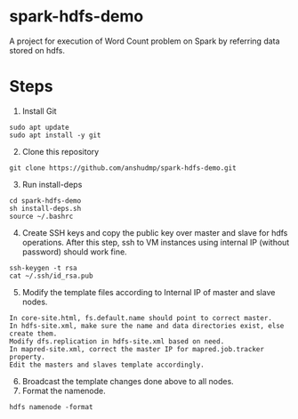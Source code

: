 # spark-hdfs-demo
A project for execution of Word Count problem on Spark by referring data stored on hdfs.

# Steps
1. Install Git
```
sudo apt update
sudo apt install -y git
```
2. Clone this repository
```
git clone https://github.com/anshudmp/spark-hdfs-demo.git
```
3. Run install-deps
```
cd spark-hdfs-demo
sh install-deps.sh
source ~/.bashrc
```
4. Create SSH keys and copy the public key over master and slave for hdfs operations. After this step, ssh to VM instances using internal IP (without password) should work fine.
```
ssh-keygen -t rsa
cat ~/.ssh/id_rsa.pub
```
5. Modify the template files according to Internal IP of master and slave nodes.
```
In core-site.html, fs.default.name should point to correct master.
In hdfs-site.xml, make sure the name and data directories exist, else create them.
Modify dfs.replication in hdfs-site.xml based on need.
In mapred-site.xml, correct the master IP for mapred.job.tracker property.
Edit the masters and slaves template accordingly.
```
6. Broadcast the template changes done above to all nodes.
7. Format the namenode.
```
hdfs namenode -format
```
